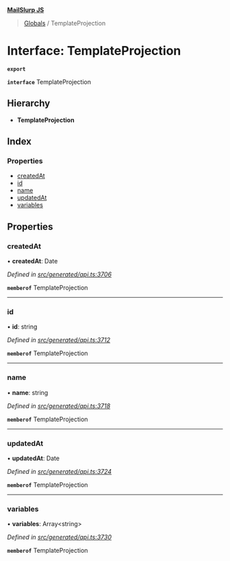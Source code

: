 **[MailSlurp JS](../README.md)**

> [Globals](../README.md) / TemplateProjection

# Interface: TemplateProjection

**`export`** 

**`interface`** TemplateProjection

## Hierarchy

* **TemplateProjection**

## Index

### Properties

* [createdAt](templateprojection.md#createdat)
* [id](templateprojection.md#id)
* [name](templateprojection.md#name)
* [updatedAt](templateprojection.md#updatedat)
* [variables](templateprojection.md#variables)

## Properties

### createdAt

•  **createdAt**: Date

*Defined in [src/generated/api.ts:3706](https://github.com/mailslurp/mailslurp-client/blob/359c034/src/generated/api.ts#L3706)*

**`memberof`** TemplateProjection

___

### id

•  **id**: string

*Defined in [src/generated/api.ts:3712](https://github.com/mailslurp/mailslurp-client/blob/359c034/src/generated/api.ts#L3712)*

**`memberof`** TemplateProjection

___

### name

•  **name**: string

*Defined in [src/generated/api.ts:3718](https://github.com/mailslurp/mailslurp-client/blob/359c034/src/generated/api.ts#L3718)*

**`memberof`** TemplateProjection

___

### updatedAt

•  **updatedAt**: Date

*Defined in [src/generated/api.ts:3724](https://github.com/mailslurp/mailslurp-client/blob/359c034/src/generated/api.ts#L3724)*

**`memberof`** TemplateProjection

___

### variables

•  **variables**: Array\<string>

*Defined in [src/generated/api.ts:3730](https://github.com/mailslurp/mailslurp-client/blob/359c034/src/generated/api.ts#L3730)*

**`memberof`** TemplateProjection
